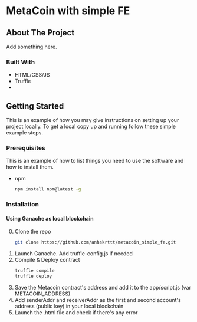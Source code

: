 # MetaCoin with simple FE

<!-- ABOUT THE PROJECT -->

## About The Project

Add something here.

### Built With

- HTML/CSS/JS
- Truffle
-

<!-- GETTING STARTED -->

## Getting Started

This is an example of how you may give instructions on setting up your project locally.
To get a local copy up and running follow these simple example steps.

### Prerequisites

This is an example of how to list things you need to use the software and how to install them.

- npm
  ```sh
  npm install npm@latest -g
  ```

### Installation

#### Using Ganache as local blockchain

0. Clone the repo
   ```sh
   git clone https://github.com/anhskrttt/metacoin_simple_fe.git
   ```
1. Launch Ganache. Add truffle-config.js if needed
2. Compile & Deploy contract
   ```sh
   truffle compile
   truffle deploy
   ```
3. Save the Metacoin contract's address and add it to the app/script.js (var METACOIN_ADDRESS)
4. Add senderAddr and receiverAddr as the first and second account's address (public key) in your local blockchain
5. Launch the .html file and check if there's any error
